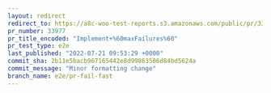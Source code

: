 ```yaml
---
layout: redirect
redirect_to: https://a8c-woo-test-reports.s3.amazonaws.com/public/pr/33977/e2e/index.html
pr_number: 33977
pr_title_encoded: "Implement+%60maxFailures%60"
pr_test_type: e2e
last_published: "2022-07-21 09:53:29 +0000"
commit_sha: 2b11e5bacb967165442e8d99863506d84bd5624a
commit_message: "Minor formatting change"
branch_name: e2e/pr-fail-fast
---
```

